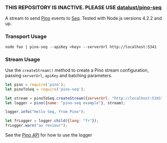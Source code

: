 ### THIS REPOSITORY IS INACTIVE. PLEASE USE [datalust/pino-seq](https://github.com/datalust/pino-seq)

A stream to send [Pino](https://github.com/pinojs/pino) events to [Seq](https://getseq.net). Tested with Node.js versions 4.2.2 and up.

### Transport Usage

`node foo | pino-seq --apiKey <key> --serverUrl http://localhost:5341`

### Stream Usage

Use the `createStream()` method to create a Pino stream configuration, passing `serverUrl`, `apiKey` and batching parameters.

```js
let pino = require('pino');
let pinoToSeq = require('pino-seq');

let stream = pinoToSeq.createStream({serverUrl: "http://localhost:5341"});
let logger = pino({name: "pino-seq example"}, stream);

logger.info("Hello Seq, from Pino");

let frLogger = logger.child({lang: "fr"});
frLogger.warn("au reviour");
```

See the [Pino API](https://github.com/pinojs/pino/blob/master/docs/api.md) for how to use the logger
